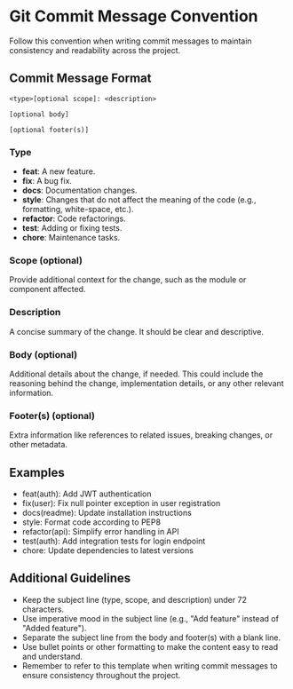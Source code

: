 # Git Commit Message Convention

Follow this convention when writing commit messages to maintain consistency and readability across the project.

## Commit Message Format

```
<type>[optional scope]: <description>

[optional body]

[optional footer(s)]
```

### Type

- **feat**: A new feature.
- **fix**: A bug fix.
- **docs**: Documentation changes.
- **style**: Changes that do not affect the meaning of the code (e.g., formatting, white-space, etc.).
- **refactor**: Code refactorings.
- **test**: Adding or fixing tests.
- **chore**: Maintenance tasks.

### Scope (optional)

Provide additional context for the change, such as the module or component affected.

### Description

A concise summary of the change. It should be clear and descriptive.

### Body (optional)

Additional details about the change, if needed. This could include the reasoning behind the change, implementation details, or any other relevant information.

### Footer(s) (optional)

Extra information like references to related issues, breaking changes, or other metadata.

## Examples

- feat(auth): Add JWT authentication
- fix(user): Fix null pointer exception in user registration
- docs(readme): Update installation instructions
- style: Format code according to PEP8
- refactor(api): Simplify error handling in API
- test(auth): Add integration tests for login endpoint
- chore: Update dependencies to latest versions

## Additional Guidelines

- Keep the subject line (type, scope, and description) under 72 characters.
- Use imperative mood in the subject line (e.g., "Add feature" instead of "Added feature").
- Separate the subject line from the body and footer(s) with a blank line.
- Use bullet points or other formatting to make the content easy to read and understand.
- Remember to refer to this template when writing commit messages to ensure consistency throughout the project.
